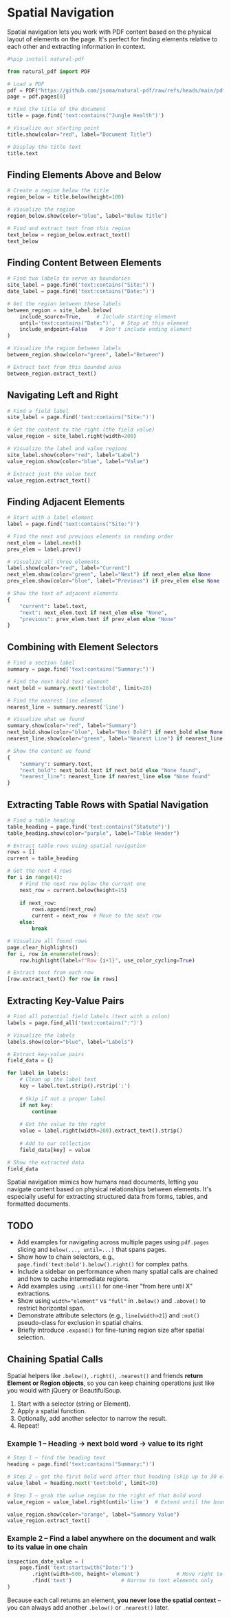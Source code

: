 # Spatial Navigation

Spatial navigation lets you work with PDF content based on the physical layout of elements on the page. It's perfect for finding elements relative to each other and extracting information in context.

```python
#%pip install natural-pdf
```

```python
from natural_pdf import PDF

# Load a PDF
pdf = PDF("https://github.com/jsoma/natural-pdf/raw/refs/heads/main/pdfs/01-practice.pdf")
page = pdf.pages[0]

# Find the title of the document
title = page.find('text:contains("Jungle Health")')

# Visualize our starting point
title.show(color="red", label="Document Title")

# Display the title text
title.text
```

## Finding Elements Above and Below

```python
# Create a region below the title
region_below = title.below(height=100)

# Visualize the region
region_below.show(color="blue", label="Below Title")

# Find and extract text from this region
text_below = region_below.extract_text()
text_below
```

## Finding Content Between Elements

```python
# Find two labels to serve as boundaries
site_label = page.find('text:contains("Site:")')
date_label = page.find('text:contains("Date:")')

# Get the region between these labels
between_region = site_label.below(
    include_source=True,     # Include starting element
    until='text:contains("Date:")',  # Stop at this element
    include_endpoint=False    # Don't include ending element
)

# Visualize the region between labels
between_region.show(color="green", label="Between")

# Extract text from this bounded area
between_region.extract_text()
```

## Navigating Left and Right

```python
# Find a field label
site_label = page.find('text:contains("Site:")')

# Get the content to the right (the field value)
value_region = site_label.right(width=200)

# Visualize the label and value regions
site_label.show(color="red", label="Label")
value_region.show(color="blue", label="Value")

# Extract just the value text
value_region.extract_text()
```

## Finding Adjacent Elements

```python
# Start with a label element
label = page.find('text:contains("Site:")')

# Find the next and previous elements in reading order
next_elem = label.next()
prev_elem = label.prev()

# Visualize all three elements
label.show(color="red", label="Current")
next_elem.show(color="green", label="Next") if next_elem else None
prev_elem.show(color="blue", label="Previous") if prev_elem else None

# Show the text of adjacent elements
{
    "current": label.text,
    "next": next_elem.text if next_elem else "None",
    "previous": prev_elem.text if prev_elem else "None"
}
```

## Combining with Element Selectors

```python
# Find a section label
summary = page.find('text:contains("Summary:")')

# Find the next bold text element
next_bold = summary.next('text:bold', limit=20)

# Find the nearest line element
nearest_line = summary.nearest('line')

# Visualize what we found
summary.show(color="red", label="Summary")
next_bold.show(color="blue", label="Next Bold") if next_bold else None
nearest_line.show(color="green", label="Nearest Line") if nearest_line else None

# Show the content we found
{
    "summary": summary.text,
    "next_bold": next_bold.text if next_bold else "None found",
    "nearest_line": nearest_line if nearest_line else "None found"
}
```

## Extracting Table Rows with Spatial Navigation

```python
# Find a table heading
table_heading = page.find('text:contains("Statute")')
table_heading.show(color="purple", label="Table Header")

# Extract table rows using spatial navigation
rows = []
current = table_heading

# Get the next 4 rows
for i in range(4):
    # Find the next row below the current one
    next_row = current.below(height=15)
    
    if next_row:
        rows.append(next_row)
        current = next_row  # Move to the next row
    else:
        break

# Visualize all found rows
page.clear_highlights()
for i, row in enumerate(rows):
    row.highlight(label=f"Row {i+1}", use_color_cycling=True)
```

```python
# Extract text from each row
[row.extract_text() for row in rows]
```

## Extracting Key-Value Pairs

```python
# Find all potential field labels (text with a colon)
labels = page.find_all('text:contains(":")') 

# Visualize the labels
labels.show(color="blue", label="Labels")

# Extract key-value pairs
field_data = {}

for label in labels:
    # Clean up the label text
    key = label.text.strip().rstrip(':')
    
    # Skip if not a proper label
    if not key:
        continue
    
    # Get the value to the right
    value = label.right(width=200).extract_text().strip()
    
    # Add to our collection
    field_data[key] = value

# Show the extracted data
field_data
```

Spatial navigation mimics how humans read documents, letting you navigate content based on physical relationships between elements. It's especially useful for extracting structured data from forms, tables, and formatted documents.

## TODO

* Add examples for navigating across multiple pages using `pdf.pages` slicing and `below(..., until=...)` that spans pages.
* Show how to chain selectors, e.g., `page.find('text:bold').below().right()` for complex paths.
* Include a sidebar on performance when many spatial calls are chained and how to cache intermediate regions.
* Add examples using `.until()` for one-liner "from here until X" extractions.
* Show using `width="element"` vs `"full"` in `.below()` and `.above()` to restrict horizontal span.
* Demonstrate attribute selectors (e.g., `line[width>2]`) and `:not()` pseudo-class for exclusion in spatial chains.
* Briefly introduce `.expand()` for fine-tuning region size after spatial selection.

## Chaining Spatial Calls

Spatial helpers like `.below()`, `.right()`, `.nearest()` and friends **return Element or Region objects**, so you can keep chaining operations just like you would with jQuery or BeautifulSoup.

1. Start with a selector (string or Element).
2. Apply a spatial function.
3. Optionally, add another selector to narrow the result.
4. Repeat!

### Example 1 – Heading → next bold word → value to its right

```python
# Step 1 – find the heading text
heading = page.find('text:contains("Summary:")')

# Step 2 – get the first bold word after that heading (skip up to 30 elements)
value_label = heading.next('text:bold', limit=30)

# Step 3 – grab the value region to the right of that bold word
value_region = value_label.right(until='line')  # Extend until the boundary line

value_region.show(color="orange", label="Summary Value")
value_region.extract_text()
```

### Example 2 – Find a label anywhere on the document and walk to its value in one chain

```python
inspection_date_value = (
    page.find('text:startswith("Date:")')
        .right(width=500, height='element')            # Move right to get the date value region
        .find('text')                # Narrow to text elements only
)
```

Because each call returns an element, **you never lose the spatial context** – you can always add another `.below()` or `.nearest()` later.
